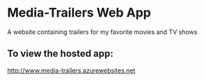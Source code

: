 # Media-Trailers Web App
A website containing trailers for my favorite movies and TV shows

## To view the hosted app:
http://www.media-trailers.azurewebsites.net
